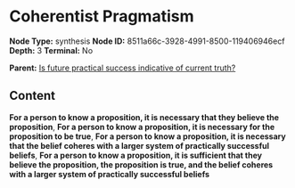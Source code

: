 # Coherentist Pragmatism

**Node Type:** synthesis
**Node ID:** 8511a66c-3928-4991-8500-119406946ecf
**Depth:** 3
**Terminal:** No

**Parent:** [Is future practical success indicative of current truth?](is-future-practical-success-indicative-of-current-truth.md)

## Content

**For a person to know a proposition, it is necessary that they believe the proposition**, **For a person to know a proposition, it is necessary for the proposition to be true**, **For a person to know a proposition, it is necessary that the belief coheres with a larger system of practically successful beliefs**, **For a person to know a proposition, it is sufficient that they believe the proposition, the proposition is true, and the belief coheres with a larger system of practically successful beliefs**
